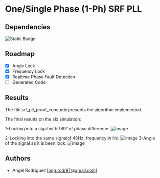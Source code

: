 # One/Single Phase (1-Ph)  SRF PLL

## Dependencies


![Static Badge](https://img.shields.io/badge/Matlab2023a-Requiered-red)

## Roadmap

- [x]  Angle Lock
- [x]  Frequency Lock
- [x]  Realtime Phase Fault Detection
- [ ]  Generated Code

## Results
The file srf_pll_proof_conc.mlx presents the algorithm implemented.

The final results on the slx simulation:

1-Locking into a sigal with 180° of phase difference:
![image](https://github.com/angrram/srf_pll/assets/128910194/72d0a278-2325-49f6-9900-62611ec65a71)

2-Locking into the same signalof 45Hz, frequency in Hz.
![image](https://github.com/angrram/srf_pll/assets/128910194/eb1925ee-ed76-481f-879d-67a4c5a72134)
3-Angle of the signal as it is been lock.
![image](https://github.com/angrram/srf_pll/assets/128910194/1e74628f-2c9f-4d07-9297-4d17bef78bac)




## Authors

- Angel Rodriguez [ang.rodr97@gmail.com]
